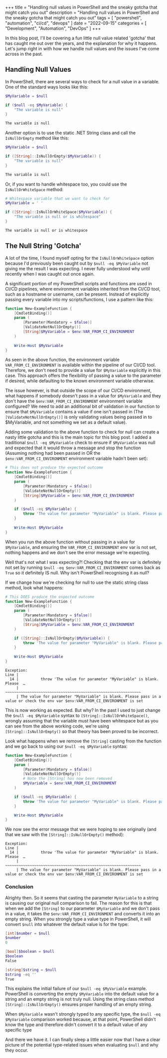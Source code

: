 +++
title = "Handling null values in PowerShell and the sneaky gotcha that might catch you out"
description = "Handling null values in PowerShell and the sneaky gotcha that might catch you out"
tags = [
    "powershell",
    "automation",
    "ci/cd",
    "devops"
]
date = "2022-09-15"
categories = [
    "Development",
    "Automation",
    "DevOps"
]
+++


In this blog post, I'll be covering a fun little null value related 'gotcha' that has caught me out over the years, and the explanation
for why it happens. Let's jump right in with how we handle null values and the issues I've come across in the past.

## Handling Null Values

In PowerShell, there are several ways to check for a null value in a variable. One of the standard ways looks like this:

```powershell
$MyVariable = $null

if ($null -eq $MyVariable) {
    "The variable is null"
}

The variable is null
```

Another option is to use the static .NET String class and call the `IsNullOrEmpty` method like this:

```powershell
$MyVariable = $null

if ([String]::IsNullOrEmpty($MyVariable)) {
    "The variable is null"
}

The variable is null
```

Or, if you want to handle whitespace too, you could use the `IsNullOrWhiteSpace` method:

```powershell
# Whitespace variable that we want to check for
$MyVariable = ' '

if ([String]::IsNullOrWhiteSpace($MyVariable)) {
    "The variable is null or is whitespace"
}

The variable is null or is whitespace
```

## The Null String 'Gotcha'

A lot of the time, I found myself opting for the `IsNullOrWhiteSpace` option because I'd previously been caught out by
`$null -eq $MyVariable` not giving me the result I was expecting. I never fully understood why until recently when I was
caught out once again.

A significant portion of my PowerShell scripts and functions are used in CI/CD pipelines, where environment variables
inherited from the CI/CD tool, such as a hostname or username, can be present. Instead of explicitly passing every
variable into my scripts/functions, I use a pattern like this:

```powershell
function New-ExampleFunction {
    [CmdletBinding()]
    param (
        [Parameter(Mandatory = $false)]
        [ValidateNotNullOrEmpty()]
        [String]$MyVariable = $env:VAR_FROM_CI_ENVIRONMENT
    )
    
    Write-Host $MyVariable
}
```

As seen in the above function, the environment variable `VAR_FROM_CI_ENVIRONMENT` is available within the pipeline
of our CI/CD tool. Therefore, we don't need to provide a value for `$MyVariable` explicitly in this case.
This approach offers the flexibility of passing a value to the parameter if desired, while defaulting to the known
environment variable otherwise.

The issue however, is that outside the scope of our CI/CD environment, what happens if somebody doesn't pass in a value
for `$MyVariable` and they don't have the `$env:VAR_FROM_CI_ENVIRONMENT` environment variable configured? We need to add
an additional bit of validation in our function to ensure that `$MyVariable` contains a value if one isn't passed in
(The `[ValidateNotNullOrEmpty()]` is only validating values being passed in to $MyVariable, and not something we set as a default value).

Adding some validation to the above function to check for null can create a nasty little gotcha and this is the main topic
for this blog post. I added a traditional `$null -eq $MyVariable` check to ensure if `$MyVariable` was null and expected
that it would throw a message and stop the function (Assuming nothing
had been passed in OR the `$env:VAR_FROM_CI_ENVIRONMENT` environment variable hadn't been set):

```powershell
# This does not produce the expected outcome
function New-ExampleFunction {
    [CmdletBinding()]
    param (
        [Parameter(Mandatory = $false)]
        [ValidateNotNullOrEmpty()]
        [String]$MyVariable = $env:VAR_FROM_CI_ENVIRONMENT
    )

    if ($null -eq $MyVariable) {
        throw 'The value for parameter "MyVariable" is blank. Please pass in a value or check the env var $env:VAR_FROM_CI_ENVIRONMENT is set'
    }
    
    Write-Host $MyVariable
}
```

When you run the above function without passing in a value for `$MyVariable`, and ensuring the `VAR_FROM_CI_ENVIRONMENT`
env var is not set, nothing happens and we don't see the error message we're expecting.

Well that's not what I was expecting?! Checking that the env var is definitely not set by running `$null -eq $env:VAR_FROM_CI_ENVIRONMENT`
comes back as `True` so it definitely IS null. Why isn't PowerShell recognising it as null?

If we change how we're checking for null to use the static string class method, look what happens:

```powershell
# This DOES produce the expected outcome
function New-ExampleFunction {
    [CmdletBinding()]
    param (
        [Parameter(Mandatory = $false)]
        [ValidateNotNullOrEmpty()]
        [String]$MyVariable = $env:VAR_FROM_CI_ENVIRONMENT
    )

    if ([String]::IsNullOrEmpty($MyVariable)) {
        throw 'The value for parameter "MyVariable" is blank. Please pass in a value or check the env var $env:VAR_FROM_CI_ENVIRONMENT is set'
    }
    
    Write-Host $MyVariable
}
```

```text
Exception: 
Line |
  14 |          throw 'The value for parameter "MyVariable" is blank. Please  …
     |          ~~~~~~~~~~~~~~~~~~~~~~~~~~~~~~~~~~~~~~~~~~~~~~~~~~~~~~~~~~~~~
     | The value for parameter "MyVariable" is blank. Please pass in a value or check the env var $env:VAR_FROM_CI_ENVIRONMENT is set
```

This is now working as expected. But why? In the past I used to just change the `$null -eq $MyVariable` syntax to
`[String]::IsNullOrWhiteSpace()`, wrongly assuming that the variable must have been whitespace but as you can see from
the above working code, we're using `[String]::IsNullOrEmpty()` so that theory has been proved to be incorrect.

Look what happens when we remove the `[String]` casting from the function and we go back to using our `$null -eq $MyVariable`
syntax:

```powershell
function New-ExampleFunction {
    [CmdletBinding()]
    param (
        [Parameter(Mandatory = $false)]
        [ValidateNotNullOrEmpty()]
        # Note the [String] has now been removed
        $MyVariable = $env:VAR_FROM_CI_ENVIRONMENT
    )

    if ($null -eq $MyVariable) {
        throw 'The value for parameter "MyVariable" is blank. Please pass in a value or check the env var $env:VAR_FROM_CI_ENVIRONMENT is set'
    }

    Write-Host $MyVariable
}
```

We now see the error message that we were hoping to see originally (and that we saw with the `[String]::IsNullOrEmpty()` method):

```text
Exception: 
Line |
  14 |          throw 'The value for parameter "MyVariable" is blank. Please  …
     |          ~~~~~~~~~~~~~~~~~~~~~~~~~~~~~~~~~~~~~~~~~~~~~~~~~~~~~~~~~~~~~
     | The value for parameter "MyVariable" is blank. Please pass in a value or check the env var $env:VAR_FROM_CI_ENVIRONMENT is set
```

### Conclusion

Alrighty then. So it seems that casting the parameter `MyVariable` to a string is causing our original null comparison to fail.
The reason for this is that when we add the `[String]` to our parameter `$MyVariable` and we don't pass in a value, it
takes the `$env:VAR_FROM_CI_ENVIRONMENT` and converts it into an empty string. When you strongly type a value type in PowerShell,
it will convert `$null` into whatever the default value is for the type:

```powershell
[int]$number = $null
$number
0

[bool]$boolean = $null
$boolean
False

[string]$string = $null
$string -eq ''
True
```

This explains the initial failure of our `$null -eq $MyVariable` example. PowerShell is converting the empty `$MyVariable` into
the default value for a string and an empty string is not truly null.
Using the string class method `[String]::IsNullOrEmpty()` ensures proper handling of an empty string.

When `$MyVariable` wasn't strongly typed to any specific type, the `$null -eq $MyVariable` comparison worked because,
at that point, PowerShell didn't know the type and therefore didn't convert it to a default value of any specific type

And there we have it. I can finally sleep a little easier now that I have a clear picture of the potential
type-related issues when evaluating `$null` and why they occur.
